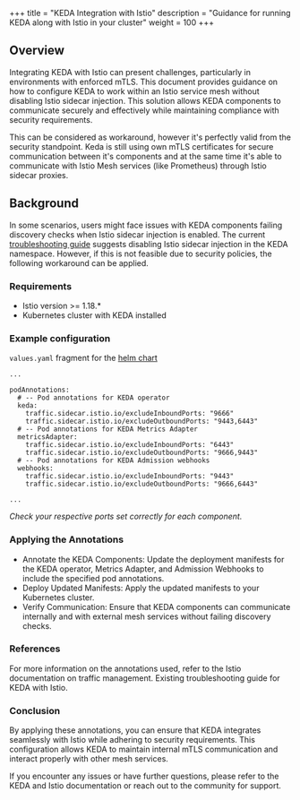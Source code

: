 +++
title = "KEDA Integration with Istio"
description = "Guidance for running KEDA along with Istio in your cluster"
weight = 100
+++

## Overview

Integrating KEDA with Istio can present challenges, particularly in environments with enforced mTLS. This document provides guidance on how to configure KEDA to work within an Istio service mesh without disabling Istio sidecar injection. This solution allows KEDA components to communicate securely and effectively while maintaining compliance with security requirements.

This can be considered as workaround, however it's perfectly valid from the security standpoint. 
Keda is still using own mTLS certificates for secure communication between it's components and at the same time it's able to communicate with Istio Mesh services (like Prometheus) through Istio sidecar proxies.

## Background

In some scenarios, users might face issues with KEDA components failing discovery checks when Istio sidecar injection is enabled. The current [troubleshooting guide](../../../troubleshooting/istio-keda-faileddiscoverycheck) suggests disabling Istio sidecar injection in the KEDA namespace. However, if this is not feasible due to security policies, the following workaround can be applied.


### Requirements

- Istio version >= 1.18.*
- Kubernetes cluster with KEDA installed

### Example configuration

`values.yaml` fragment for the [helm chart](https://github.com/kedacore/charts/blob/main/keda/values.yaml)
```
... 

podAnnotations:
  # -- Pod annotations for KEDA operator
  keda:
    traffic.sidecar.istio.io/excludeInboundPorts: "9666"
    traffic.sidecar.istio.io/excludeOutboundPorts: "9443,6443"
  # -- Pod annotations for KEDA Metrics Adapter
  metricsAdapter:
    traffic.sidecar.istio.io/excludeInboundPorts: "6443"
    traffic.sidecar.istio.io/excludeOutboundPorts: "9666,9443"
  # -- Pod annotations for KEDA Admission webhooks
  webhooks:
    traffic.sidecar.istio.io/excludeInboundPorts: "9443"
    traffic.sidecar.istio.io/excludeOutboundPorts: "9666,6443"

...

```

*Check your respective ports set correctly for each component.*

### Applying the Annotations
- Annotate the KEDA Components: Update the deployment manifests for the KEDA operator, Metrics Adapter, and Admission Webhooks to include the specified pod annotations.
- Deploy Updated Manifests: Apply the updated manifests to your Kubernetes cluster.
- Verify Communication: Ensure that KEDA components can communicate internally and with external mesh services without failing discovery checks.


### References
For more information on the annotations used, refer to the Istio documentation on traffic management.
Existing troubleshooting guide for KEDA with Istio.

### Conclusion
By applying these annotations, you can ensure that KEDA integrates seamlessly with Istio while adhering to security requirements. This configuration allows KEDA to maintain internal mTLS communication and interact properly with other mesh services.

If you encounter any issues or have further questions, please refer to the KEDA and Istio documentation or reach out to the community for support.